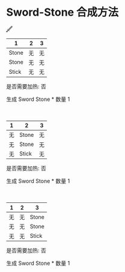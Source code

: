 # Sword-Stone 合成方法

![Icon](a75b627ab4baae24faeb489a472c1972.png)

|1|2|3|
|----|-----|-----|
|Stone|无|无|
|Stone|无|无|
|Stick|无|无|

是否需要加热: 否

生成 Sword Stone \* 数量 1
<br/> <br/> <br/> 

|1|2|3|
|----|-----|-----|
|无|Stone|无|
|无|Stone|无|
|无|Stick|无|

是否需要加热: 否

生成 Sword Stone \* 数量 1
<br/> <br/> <br/> 

|1|2|3|
|----|-----|-----|
|无|无|Stone|
|无|无|Stone|
|无|无|Stick|

是否需要加热: 否

生成 Sword Stone \* 数量 1
<br/> <br/> <br/> 

